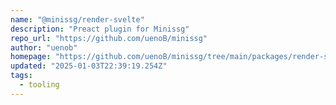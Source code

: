```yaml
---
name: "@minissg/render-svelte"
description: "Preact plugin for Minissg"
repo_url: "https://github.com/uenoB/minissg"
author: "uenob"
homepage: "https://github.com/uenoB/minissg/tree/main/packages/render-svelte#readme"
updated: "2025-01-03T22:39:19.254Z"
tags: 
  - tooling
---
```

